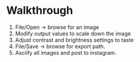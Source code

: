 # Walkthrough
  1. File/Open -> browse for an image
  2. Modify output values to scale down the image
  3. Adjust contrast and brightness settings to taste
  4. File/Save -> browse for export path.
  5. Asciify all images and post to instagram.
